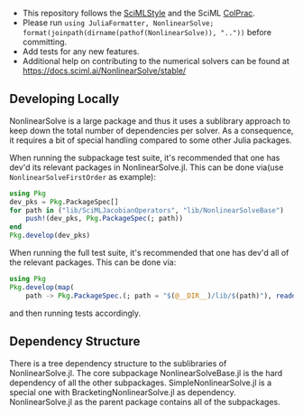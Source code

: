   - This repository follows the [SciMLStyle](https://github.com/SciML/SciMLStyle) and the SciML [ColPrac](https://github.com/SciML/ColPrac).
  - Please run `using JuliaFormatter, NonlinearSolve; format(joinpath(dirname(pathof(NonlinearSolve)), ".."))` before committing.
  - Add tests for any new features.
  - Additional help on contributing to the numerical solvers can be found at https://docs.sciml.ai/NonlinearSolve/stable/

## Developing Locally

NonlinearSolve is a large package and thus it uses a sublibrary approach to keep down
the total number of dependencies per solver. As a consequence, it requires a bit of special
handling compared to some other Julia packages.

When running the subpackage test suite, it's recommended that one has dev'd its relevant packages in NonlinearSolve.jl. This can be done via(use `NonlinearSolveFirstOrder` as example):

```julia
using Pkg
dev_pks = Pkg.PackageSpec[]
for path in ("lib/SciMLJacobianOperators", "lib/NonlinearSolveBase")
    push!(dev_pks, Pkg.PackageSpec(; path))
end
Pkg.develop(dev_pks)
```

When running the full test suite, it's
recommended that one has dev'd all of the relevant packages. This can be done via:

```julia
using Pkg
Pkg.develop(map(
    path -> Pkg.PackageSpec.(; path = "$(@__DIR__)/lib/$(path)"), readdir("./lib")));
```

and then running tests accordingly.

## Dependency Structure

There is a tree dependency structure to the sublibraries of NonlinearSolve.jl. The core subpackage NonlinearSolveBase.jl is the hard dependency of all the other subpackages. SimpleNonlinearSolve.jl is a special one with BracketingNonlinearSolve.jl as dependency. NonlinearSolve.jl as the parent package contains all of the subpackages.
